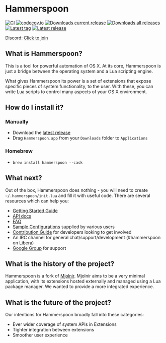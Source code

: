 # Hammerspoon
[![CI](https://github.com/Hammerspoon/hammerspoon/workflows/CI/badge.svg)](https://github.com/Hammerspoon/hammerspoon/actions?query=workflow%3ACI)
[![codecov.io](https://codecov.io/github/Hammerspoon/hammerspoon/coverage.svg?branch=master)](https://codecov.io/github/Hammerspoon/hammerspoon?branch=master)
[![Downloads current release](https://img.shields.io/github/downloads/Hammerspoon/hammerspoon/latest/total.svg)](https://github.com/Hammerspoon/hammerspoon/releases)
[![Downloads all releases](https://img.shields.io/github/downloads/Hammerspoon/hammerspoon/total.svg?maxAge=2592000)](https://github.com/Hammerspoon/hammerspoon/releases)
[![Latest tag](https://img.shields.io/github/tag/Hammerspoon/hammerspoon.svg)](https://github.com/Hammerspoon/hammerspoon/tags)
[![Latest release](https://img.shields.io/github/release/Hammerspoon/hammerspoon.svg)](https://github.com/Hammerspoon/hammerspoon/releases/latest)

Discord: [Click to join](https://discord.gg/vxchqkRbkR)

## What is Hammerspoon?

This is a tool for powerful automation of OS X. At its core, Hammerspoon is just a bridge between the operating system and a Lua scripting engine.

What gives Hammerspoon its power is a set of extensions that expose specific pieces of system functionality, to the user. With these, you can write Lua scripts to control many aspects of your OS X environment.

## How do I install it?

### Manually

 * Download the [latest release](https://github.com/Hammerspoon/hammerspoon/releases/latest)
 * Drag `Hammerspoon.app` from your `Downloads` folder to `Applications`

### Homebrew

  * `brew install hammerspoon --cask`

## What next?

Out of the box, Hammerspoon does nothing - you will need to create `~/.hammerspoon/init.lua` and fill it with useful code. There are several resources which can help you:
 * [Getting Started Guide](https://www.hammerspoon.org/go/)
 * [API docs](https://www.hammerspoon.org/docs/)
 * [FAQ](https://www.hammerspoon.org/faq/)
 * [Sample Configurations](https://github.com/Hammerspoon/hammerspoon/wiki/Sample-Configurations) supplied by various users
 * [Contribution Guide](https://github.com/Hammerspoon/hammerspoon/blob/master/CONTRIBUTING.md) for developers looking to get involved
 * An IRC channel for general chat/support/development (#hammerspoon on Libera)
 * [Google Group](https://groups.google.com/forum/#!forum/hammerspoon/) for support

## What is the history of the project?

Hammerspoon is a fork of [Mjolnir](https://github.com/mjolnirapp/mjolnir). Mjolnir aims to be a very minimal application, with its extensions hosted externally and managed using a Lua package manager. We wanted to provide a more integrated experience.

## What is the future of the project?

Our intentions for Hammerspoon broadly fall into these categories:
 * Ever wider coverage of system APIs in Extensions
 * Tighter integration between extensions
 * Smoother user experience

